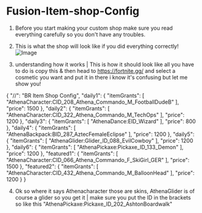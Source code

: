 # Fusion-Item-shop-Config  

1) Before you start making your custom shop make sure you read everything carefully so you don't have any troubles.
   
2) This is what the shop will look like if you did everything correctly!
![Image](https://github.com/user-attachments/assets/4f9c00d6-75d1-4261-ae13-f6ee096743ed)
3) understanding how it works | This is how it should look like all you have to do is copy this & then head to https://fortnite.gg/ and select a cosmetic you want and put it in there i know it's confusing but let me show you!

{
  "//": "BR Item Shop Config",
  "daily1": {
    "itemGrants": [
      "AthenaCharacter:CID_208_Athena_Commando_M_FootballDudeB"
    ],
    "price": 1500
  },
  "daily2": {
    "itemGrants": [
      "AthenaCharacter:CID_322_Athena_Commando_M_TechOps"
    ],
    "price": 1200
  },
  "daily3": {
    "itemGrants": [
      "AthenaDance:EID_Wizard"
    ],
    "price": 800
  },
  "daily4": {
    "itemGrants": [
      "AthenaBackpack:BID_287_AztecFemaleEclipse"
    ],
    "price": 1200
  },
  "daily5": {
    "itemGrants": [
      "AthenaGlider:Glider_ID_088_EvilCowboy"
    ],
    "price": 1200
  },
  "daily6": {
    "itemGrants": [
      "AthenaPickaxe:Pickaxe_ID_133_Demon"
    ],
    "price": 1200
  },
  "featured1": {
    "itemGrants": [
      "AthenaCharacter:CID_066_Athena_Commando_F_SkiGirl_GER"
    ],
    "price": 1500
  },
  "featured2": {
    "itemGrants": [
      "AthenaCharacter:CID_432_Athena_Commando_M_BalloonHead"
    ],
    "price": 1200
  }
}

4) Ok so where it says Athenacharacter those are skins, AthenaGlider is of course a glider so you get it | make sure you put the ID in the brackets so like this   "AthenaPickaxe:Pickaxe_ID_202_AshtonBoardwalk"
